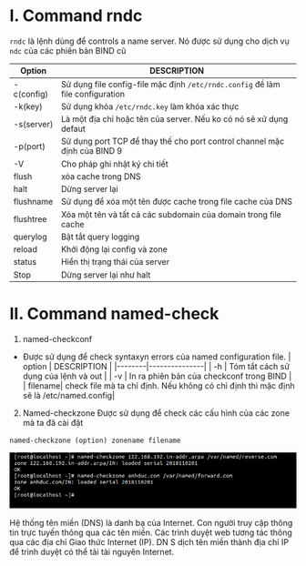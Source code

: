 # I. Command rndc
`rndc` là lệnh dùng để controls a name server. Nó được sử dụng cho dịch vụ `ndc` của các phiên bản BIND cũ 

| Option |  DESCRIPTION |
|--------|--------------|
| -c(config) | Sử  dụng file config-file mặc định `/etc/rndc.config` đề làm file configuration |
| -k(key) | Sử dụng khóa `/etc/rndc.key` làm khóa xác thực | 
| -s(server) | Là một địa chỉ hoặc tên của server. Nếu ko có nó sẽ xử dụng defaut |
| -p(port) | Sử dụng port TCP để thay thế cho port control channel mặc định của BIND 9 |
| -V | Cho pháp ghi nhật ký chi tiết |
| flush | xóa cache trong DNS |
| halt  | Dừng server lại |
| flushname | Sử dụng để xóa một tên được cache trong file cache của DNS |
|flushtree | Xóa một tên và tất cả các subdomain của domain trong file cache |
| querylog | Bật tắt query logging |
| reload | Khởi động lại config và zone |
| status | Hiển thị trạng thái của server | 
| Stop  | Dừng server lại như halt |

# II. Command named-check
1. named-checkconf
- Được sử dụng để check syntaxyn errors của named configuration file. 
| option |  DESCRIPTION  |
|--------|---------------|
| -h     | Tóm tắt cách sử dụng của lệnh và out |
| -v     | In ra phiên bản của checkconf trong BIND |
| filename| check file mà ta chỉ định. Nếu không có chỉ định thì mặc định sẽ là /etc/named.config| 

2. Named-checkzone 
Được sử dụng để check các cấu hình của các zone mà ta đã cài đặt 
```
named-checkzone (option) zonename filename 
```
![](../images/command/dig/screenshot_20.png)

Hệ thống tên miền (DNS) là danh bạ của Internet. Con người truy cập thông tin trực tuyến thông qua các tên miền. Các trình duyệt web tương tác thông qua các địa chỉ Giao thức Internet (IP). DN S dịch tên miền thành địa chỉ IP để trình duyệt có thể tải tài nguyên Internet.